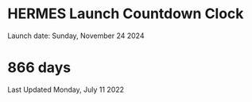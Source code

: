 # HERMES Launch Countdown Clock

Launch date: Sunday, November 24 2024
# 866 days

Last Updated Monday, July 11 2022